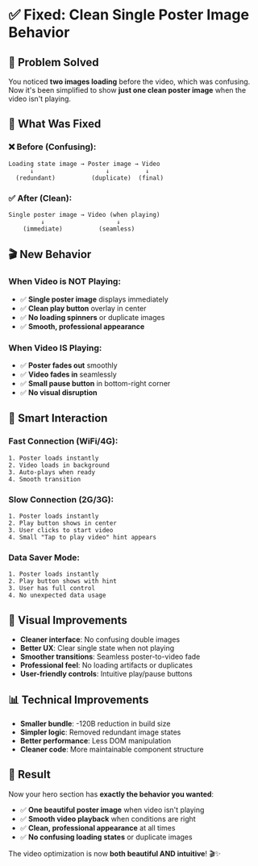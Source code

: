 # ✅ Fixed: Clean Single Poster Image Behavior

## 🎯 Problem Solved

You noticed **two images loading** before the video, which was confusing. Now it's been simplified to show **just one clean poster image** when the video isn't playing.

## 🔧 What Was Fixed

### ❌ **Before (Confusing)**:
```
Loading state image → Poster image → Video
      ↓                    ↓          ↓
  (redundant)          (duplicate)  (final)
```

### ✅ **After (Clean)**:
```
Single poster image → Video (when playing)
         ↓                    ↓
    (immediate)          (seamless)
```

## 🎬 **New Behavior**

### **When Video is NOT Playing:**
- ✅ **Single poster image** displays immediately
- ✅ **Clean play button** overlay in center
- ✅ **No loading spinners** or duplicate images
- ✅ **Smooth, professional appearance**

### **When Video IS Playing:**
- ✅ **Poster fades out** smoothly
- ✅ **Video fades in** seamlessly
- ✅ **Small pause button** in bottom-right corner
- ✅ **No visual disruption**

## 📱 **Smart Interaction**

### **Fast Connection (WiFi/4G):**
```
1. Poster loads instantly
2. Video loads in background
3. Auto-plays when ready
4. Smooth transition
```

### **Slow Connection (2G/3G):**
```
1. Poster loads instantly
2. Play button shows in center
3. User clicks to start video
4. Small "Tap to play video" hint appears
```

### **Data Saver Mode:**
```
1. Poster loads instantly
2. Play button shows with hint
3. User has full control
4. No unexpected data usage
```

## 🎨 **Visual Improvements**

- **Cleaner interface**: No confusing double images
- **Better UX**: Clear single state when not playing
- **Smoother transitions**: Seamless poster-to-video fade
- **Professional feel**: No loading artifacts or duplicates
- **User-friendly controls**: Intuitive play/pause buttons

## 📊 **Technical Improvements**

- **Smaller bundle**: -120B reduction in build size
- **Simpler logic**: Removed redundant image states
- **Better performance**: Less DOM manipulation
- **Cleaner code**: More maintainable component structure

## 🎯 **Result**

Now your hero section has **exactly the behavior you wanted**:
- ✅ **One beautiful poster image** when video isn't playing
- ✅ **Smooth video playback** when conditions are right
- ✅ **Clean, professional appearance** at all times
- ✅ **No confusing loading states** or duplicate images

The video optimization is now **both beautiful AND intuitive**! 🎬✨